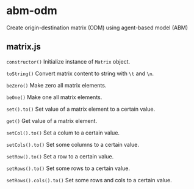 # abm-odm
Create origin-destination matrix (ODM) using agent-based model (ABM)

## matrix.js
`constructor()` Initialize instance of `Matrix` object.

`toString()` Convert matrix content to string with `\t` and `\n`.

`beZero()` Make zero all matrix elements.

`beOne()` Make one all matrix elements.

`set().to()` Set value of a matrix element to a certain value.

`get()` Get value of a matrix element.

`setCol().to()` Set a colum to a certain value.

`setCols().to()` Set some columns to a certain value.

`setRow().to()` Set a row to a certain value.

`setRows().to()` Set some rows to a certain value.

`setRows().cols().to()` Set some rows and cols to a certain value.
